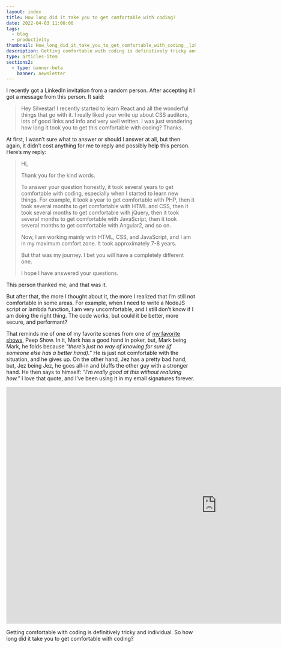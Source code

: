 ```yaml
---
layout: index
title: How long did it take you to get comfortable with coding?
date: 2022-04-03 11:00:00
tags:
  - blog
  - productivity
thumbnail: How_long_did_it_take_you_to_get_comfortable_with_coding__lz0oz3
description: Getting comfortable with coding is definitively tricky and individual. It took me several years to get comfortable with HTML, CSS, and JavaScript.
type: articles-item
sections2:
  - type: banner-beta
    banner: newsletter
---
```


I recently got a LinkedIn invitation from a random person. After accepting it I got a message from this person. It said:

> Hey Silvestar! I recently started to learn React and all the wonderful things that go with it. I really liked your write up about CSS auditors, lots of good links and info and very well written. I was just wondering how long it took you to get this comfortable with coding? Thanks.

At first, I wasn’t sure what to answer or should I answer at all, but then again, it didn’t cost anything for me to reply and possibly help this person. Here’s my reply:

> Hi,
>
> Thank you for the kind words.
>
> To answer your question honestly, it took several years to get comfortable with coding, especially when I started to learn new things.
> For example, it took a year to get comfortable with PHP, then it took several months to get comfortable with HTML and CSS, then it took several months to get comfortable with jQuery, then it took several months to get comfortable with JavaScript, then it took several months to get comfortable with Angular2, and so on.
>
> Now, I am working mainly with HTML, CSS, and JavaScript, and I am in my maximum comfort zone. It took approximately 7-8 years.
>
> But that was my journey. I bet you will have a completely different one.
>
> I hope I have answered your questions.

This person thanked me, and that was it.

But after that, the more I thought about it, the more I realized that I’m still not comfortable in some areas. For example, when I need to write a NodeJS script or lambda function, I am very uncomfortable, and I still don’t know if I am doing the right thing. The code works, but could it be better, more secure, and performant?

That reminds me of one of my favorite scenes from one of [my favorite shows](/favorites/tv/), Peep Show. In it, Mark has a good hand in poker, but, Mark being Mark, he folds because _“there’s just no way of knowing for sure (if someone else has a better hand).”_ He is just not comfortable with the situation, and he gives up. On the other hand, Jez has a pretty bad hand, but, Jez being Jez, he goes all-in and bluffs the other guy with a stronger hand. He then says to himself: _“I’m really good at this without realizing how.”_ I love that quote, and I’ve been using it in my email signatures forever.

<iframe width="1120" height="630" src="https://www.youtube-nocookie.com/embed/6mSleXflIq8" title="YouTube video player" frameborder="0" allow="accelerometer; autoplay; clipboard-write; encrypted-media; gyroscope; picture-in-picture" allowfullscreen loading="lazy"></iframe>

Getting comfortable with coding is definitively tricky and individual. So how long did it take you to get comfortable with coding?
